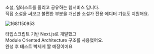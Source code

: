 소설, 일러스트를 올리고 공유하는 웹서비스 입니다. <br />
직접 소설을 써보고 불편한 부분을 개선한 소설가 전용 에디터 기능도 지원해요. <br />

![1681150953](https://user-images.githubusercontent.com/80014454/231018866-79440dbf-8d3d-4e8e-8a86-cb65dd9d5d83.png)

타입스크립트 기반 Next.js로 개발했고 <br />
Module Oriented Architecture 구조를 사용했어요. <br />
완성 후 테스트 빡세게 짤 예정이예요
